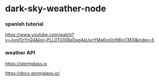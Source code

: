 # dark-sky-weather-node


### spanish tutorial

https://www.youtube.com/watch?v=JvniI1zYnQ4&list=PLL0TiOXBeDag4aUucYMa6xo0z98IvCM3l&index=5

### weather API
https://stormglass.io

https://docs.stormglass.io/